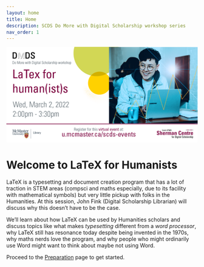 ```yaml
---
layout: home
title: Home
description: SCDS Do More with Digital Scholarship workshop series
nav_order: 1
---
```


<img src="assets/img/TWITTER-LaTeX for human Mar 2.png" alt="Workshop Title Slide" width="720">

# Welcome to LaTeX for Humanists 

LaTeX is a typesetting and document creation program that has a lot of traction in STEM areas (compsci and maths especially, due to its facility with mathematical symbols) but very little pickup with folks in the Humanities. At this session, John Fink (Digital Scholarship Librarian) will discuss why this doesn’t have to be the case.

We’ll learn about how LaTeX can be used by Humanities scholars and discuss topics like what makes *typesetting* different from a *word processor*, why LaTeX still has resonance today despite being invented in the 1970s, why maths nerds love the program, and why people who might ordinarily use Word might want to think about maybe not using Word. 

Proceed to the [Preparation](preparation) page to get started.


